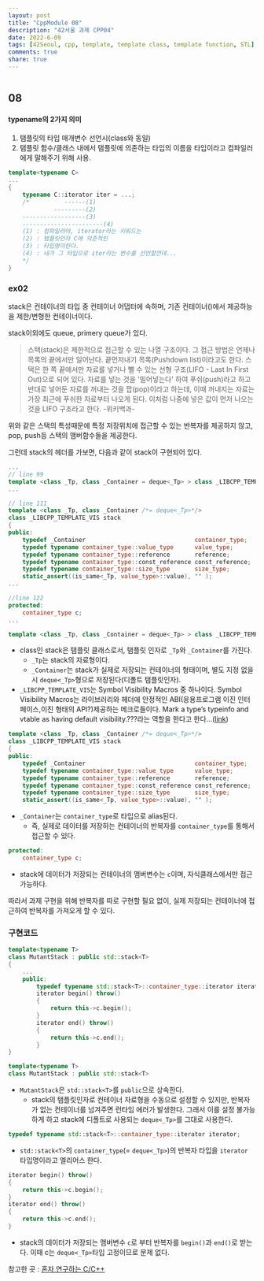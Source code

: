 ```yaml
---
layout: post
title: "CppModule 08"
description: "42서울 과제 CPP04"
date: 2022-6-09
tags: [42Seoul, cpp, template, template class, template function, STL]
comments: true
share: true
---
```

```cpp
```

## 08
#### typename의 2가지 의미
1. 탬플릿의 타입 매개변수 선언시(class와 동일)
2. 탬플릿 함수/클래스 내에서 탬플릿에 의존하는 타입의 이름을 타입이라고 컴파일러에게 말해주기 위해 사용.
```cpp
template<typename C>
...
{
	typename C::iterator iter = ...;
	/*		    ------(1)
             ---------(2)
	------------------(3)
	-----------------------(4)
	(1) : 컴파일러야, iterator라는 키워드는
	(2) : 탬플릿인자 C에 의존적인
	(3) : 타입명이란다.
	(4) : 내가 그 타입으로 iter라는 변수를 선언할껀데...
	*/
}

```

### ex02
stack은 컨테이너의 타입 중 컨테이너 어댑터에 속하며, 기존 컨테이너()에서 제공하능을 제한/변형한 컨테이너이다.

stack이외에도 queue, primery queue가 있다.

> 스택(stack)은 제한적으로 접근할 수 있는 나열 구조이다. 그 접근 방법은 언제나 목록의 끝에서만 일어난다. 끝먼저내기 목록(Pushdown list)이라고도 한다. 스택은 한 쪽 끝에서만 자료를 넣거나 뺄 수 있는 선형 구조(LIFO - Last In First Out)으로 되어 있다. 자료를 넣는 것을 '밀어넣는다' 하여 푸쉬(push)라고 하고 반대로 넣어둔 자료를 꺼내는 것을 팝(pop)이라고 하는데, 이때 꺼내지는 자료는 가장 최근에 푸쉬한 자료부터 나오게 된다. 이처럼 나중에 넣은 값이 먼저 나오는 것을 LIFO 구조라고 한다. -위키백과-

위와 같은 스택의 특성때문에 특정 저장위치에 접근할 수 있는 반복자를 제공하지 않고, pop, push등 스택의 맴버함수들을 제공한다.

그런데 stack의 헤더를 가보면, 다음과 같이 stack이 구현되어 있다.

```cpp
...
// line 99
template <class _Tp, class _Container = deque<_Tp> > class _LIBCPP_TEMPLATE_VIS stack;
...

// line 111
template <class _Tp, class _Container /*= deque<_Tp>*/>
class _LIBCPP_TEMPLATE_VIS stack
{
public:
    typedef _Container                               container_type;
    typedef typename container_type::value_type      value_type;
    typedef typename container_type::reference       reference;
    typedef typename container_type::const_reference const_reference;
    typedef typename container_type::size_type       size_type;
    static_assert((is_same<_Tp, value_type>::value), "" );
...

//line 122
protected:
    container_type c;
...

```

```cpp
template <class _Tp, class _Container = deque<_Tp> > class _LIBCPP_TEMPLATE_VIS stack;
```
- class인 stack은 탬플릿 클래스로서, 탬플릿 인자로 `_Tp`와 `_Container`를 가진다.
	- `_Tp`는 stack의 자료형이다.
	- `_Container`는 stack가 실제로 저장되는 컨테이너의 형태이며, 별도 지정 없을시 `deque<_Tp>`형으로 저장된다(디폴트 탬플릿인자).
- `_LIBCPP_TEMPLATE_VIS`는 Symbol Visibility Macros 중 하나이다. Symbol Visibility Macros는 라이브러리와 헤더에 안정적인 ABI(응용프로그램 이진 인터페이스,이진 형태의 API?)제공하는 메크로들이다. Mark a type’s typeinfo and vtable as having default visibility.???라는 역할을 한다고 한다...([link](https://releases.llvm.org/8.0.0/projects/libcxx/docs/DesignDocs/VisibilityMacros.html))

```cpp
template <class _Tp, class _Container /*= deque<_Tp>*/>
class _LIBCPP_TEMPLATE_VIS stack
{
public:
    typedef _Container                               container_type;
    typedef typename container_type::value_type      value_type;
    typedef typename container_type::reference       reference;
    typedef typename container_type::const_reference const_reference;
    typedef typename container_type::size_type       size_type;
    static_assert((is_same<_Tp, value_type>::value), "" );
```
- `_Container`는 `container_type`로 타입으로 alias된다.
	- 즉, 실제로 데이터를 저장하는 컨테이너의 반복자를 `container_type`를 통해서 접근할 수 있다.


```cpp
protected:
    container_type c;
```
- stack에 데이터가 저장되는 컨테이너의 맴버변수는 `c`이며, 자식클래스에서만 접근 가능하다.

따라서 과제 구현을 위해 반복자를 따로 구현할 필요 없이, 실제 저장되는 컨테이너에 접근하여 반복자를 가져오게 할 수 있다.

### 구현코드

```cpp
template<typename T>
class MutantStack : public std::stack<T>
{
	...
	public:
		typedef typename std::stack<T>::container_type::iterator iterator;
		iterator begin() throw()
		{
			return this->c.begin();
		}
		iterator end() throw()
		{
			return this->c.end();
		}
}
```

```cpp
template<typename T>
class MutantStack : public std::stack<T>
```
- `MutantStack`은 `std::stack<T>`를 `public`으로 상속한다.
	- stack의 탬플릿인자로 컨테이너 자료형을 수동으로 설정할 수 있지만, 반복자가 없는 컨테이너를 넘겨주면 런타임 에러가 발생한다. 그래서 이를 설정 불가능하게 하고 stack에 디폴트로 사용되는 `deque<_Tp>`를 그대로 사용한다.

```cpp
typedef typename std::stack<T>::container_type::iterator iterator;
```
- `std::stack<T>`의 `container_type`(= `deque<_Tp>`)의 반복자 타입을 `iterator` 타입명이라고 엘리어스 한다.

```cpp
iterator begin() throw()
{
	return this->c.begin();
}
iterator end() throw()
{
	return this->c.end();
}
```
- stack의 데이터가 저장되는 맴버변수 `c`로 부터 반복자를 `begin()`과 `end()`로 받는다. 이때 c는 `deque<_Tp>`타입 고정이므로 문제 없다.

참고한 곳 : [혼자 연구하는 C/C++](http://www.soen.kr/)